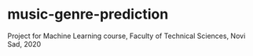 # music-genre-prediction
Project for Machine Learning course, Faculty of Technical Sciences, Novi Sad, 2020
